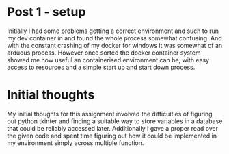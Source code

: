 # Post 1 - setup
Initially I had some problems getting a correct environment and such to run my dev container in and found the whole process somewhat confusing. And with the constant crashing of my docker for windows it was somewhat of an arduous process. However once sorted the docker container system showed me how useful an containerised environment can be, with easy access to resources and a simple start up and start down process.

# Initial thoughts
My initial thoughts for this assignment involved the difficulties of figuring out python tkinter and finding a suitable way to store variables in a database that could be reliably accessed later. Additionally I gave a proper read over the given code and spent time figuring out how it could be implemented in my environment simply across multiple function.
